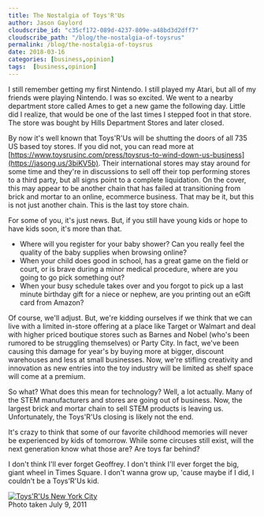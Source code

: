 ```yaml
---
title: The Nostalgia of Toys'R'Us
author: Jason Gaylord
cloudscribe_id: "c35cf172-089d-4237-809e-a48bd3d2dff7"
cloudscribe_path: "/blog/the-nostalgia-of-toysrus"
permalink: /blog/the-nostalgia-of-toysrus
date: 2018-03-16
categories: [business,opinion]
tags:  [business,opinion]
---
```


I still remember getting my first Nintendo. I still played my Atari, but all of my friends were playing Nintendo. I was so excited. We went to a nearby department store called Ames to get a new game the following day. Little did I realize, that would be one of the last times I stepped foot in that store. The store was bought by Hills Department Stores and later closed.

By now it's well known that Toys'R'Us will be shutting the doors of all 735 US based toy stores. If you did not, you can read more at [https://www.toysrusinc.com/press/toysrus-to-wind-down-us-business](https://jasong.us/3biKV5b). Their international stores may stay around for some time and they're in discussions to sell off their top performing stores to a third party, but all signs point to a complete liquidation. On the cover, this may appear to be another chain that has failed at transitioning from brick and mortar to an online, ecommerce business. That may be it, but this is not just another chain. This is the last toy store chain.

For some of you, it's just news. But, if you still have young kids or hope to have kids soon, it's more than that.

- Where will you register for your baby shower? Can you really feel the quality of the baby supplies when browsing online?
- When your child does good in school, has a great game on the field or court, or is brave during a minor medical procedure, where are you going to go pick something out?
- When your busy schedule takes over and you forgot to pick up a last minute birthday gift for a niece or nephew, are you printing out an eGift card from Amazon?

Of course, we'll adjust. But, we're kidding ourselves if we think that we can live with a limited in-store offering at a place like Target or Walmart and deal with higher priced boutique stores such as Barnes and Nobel (who's been rumored to be struggling themselves) or Party City. In fact, we've been causing this damage for year's by buying more at bigger, discount warehouses and less at small businesses. Now, we're stifling creativity and innovation as new entries into the toy industry will be limited as shelf space will come at a premium.

So what? What does this mean for technology? Well, a lot actually. Many of the STEM manufacturers and stores are going out of business. Now, the largest brick and mortar chain to sell STEM products is leaving us. Unfortunately, the Toys'R'Us closing is likely not the end. 

It's crazy to think that some of our favorite childhood memories will never be experienced by kids of tomorrow. While some circuses still exist, will the next generation know what those are? Are toys far behind?

I don't think I'll ever forget Geoffrey. I don't think I'll ever forget the big, giant wheel in Times Square. I don't wanna grow up, 'cause maybe if I did, I couldn't be a Toys'R'Us kid.

[![Toys'R'Us New York City](https://cdn.jasongaylord.com/images/2018/03/16/toysrus-nyc.jpg "Toys'R'Us New York City")](https://cdn.jasongaylord.com/images/2018/03/16/toysrus-nyc.jpg)  
Photo taken July 9, 2011